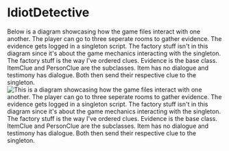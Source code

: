 # IdiotDetective

Below is a diagram showcasing how the game files interact with one another. The player can go to three seperate rooms to gather evidence. The evidence gets logged in a singleton script. The factory stuff isn't in this diagram since it's about the game mechanics interacting with the singleton. The factory stuff is the way I've ordered clues. Evidence is the base class. ItemClue and PersonClue are the subclasses. Item has no dialogue and testimony has dialogue. Both then send their respective clue to the singleton.
![This is a diagram showcasing how the game files interact with one another. The player can go to three seperate rooms to gather evidence. The evidence gets logged in a singleton script. The factory stuff isn't in this diagram since it's about the game mechanics interacting with the singleton. The factory stuff is the way I've ordered clues. Evidence is the base class. ItemClue and PersonClue are the subclasses. Item has no dialogue and testimony has dialogue. Both then send their respective clue to the singleton.](Assets/Sprites/diagram.png "The factory stuff isn't in this diagram since it's about the game mechanics interacting with the singleton. The factory stuff is the way I've ordered clues. Evidence is the base class. ItemEvidence and TestimonyEvidence are the subclasses. Item has no dialogue and testimony has dialogue. Both then send their respective clue to the singleton.")

